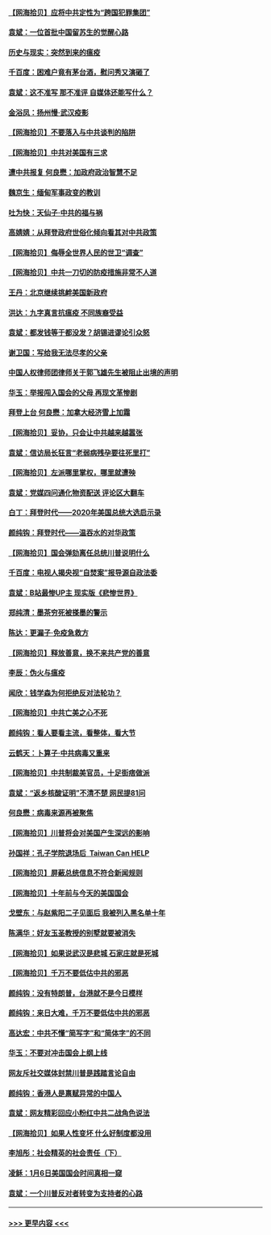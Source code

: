 #### [【网海拾贝】应将中共定性为“跨国犯罪集团”](../pages/nsc993/n12740430.md?t=02090301) 
#### [袁斌：一位首批中国留苏生的觉醒心路](../pages/nsc993/n12740396.md?t=02090301) 
#### [历史与现实：突然到来的瘟疫](../pages/nsc993/n12738507.md?t=02090301) 
#### [千百度：困难户竟有茅台酒，慰问秀又演砸了](../pages/nsc993/n12738362.md?t=02090301) 
#### [袁斌：这不准写 那不准评 自媒体还能写什么？](../pages/nsc993/n12737833.md?t=02090301) 
#### [金浴凤：扬州慢‧武汉疫影](../pages/nsc993/n12737248.md?t=02090301) 
#### [【网海拾贝】不要落入与中共谈判的陷阱](../pages/nsc993/n12735229.md?t=02090301) 
#### [【网海拾贝】中共对美国有三求](../pages/nsc993/n12735197.md?t=02090301) 
#### [遭中共报复 何良懋：加政府政治智慧不足](../pages/nsc993/n12734323.md?t=02090301) 
#### [魏京生：缅甸军事政变的教训](../pages/nsc993/n12732470.md?t=02090301) 
#### [吐为快：天仙子·中共的福与祸](../pages/nsc993/n12732165.md?t=02090301) 
#### [高婧婧：从拜登政府世俗化倾向看其对中共政策](../pages/nsc993/n12730028.md?t=02090301) 
#### [【网海拾贝】侮辱全世界人民的世卫“调查”](../pages/nsc993/n12727884.md?t=02090301) 
#### [【网海拾贝】中共一刀切的防疫措施非常不人道](../pages/nsc993/n12724879.md?t=02090301) 
#### [王丹：北京继续挑衅美国新政府](../pages/nsc993/n12722456.md?t=02090301) 
#### [洪达：九字真言抗瘟疫 不同族裔受益](../pages/nsc993/n12722448.md?t=02090301) 
#### [袁斌：都发钱等于都没发？胡锡进谬论引众怒](../pages/nsc993/n12722393.md?t=02090301) 
#### [谢卫国：写给我无法尽孝的父亲](../pages/nsc993/n12720325.md?t=02090301) 
#### [中国人权律师团律师关于郭飞雄先生被阻止出境的声明](../pages/nsc993/n12720203.md?t=02090301) 
#### [华玉：举报闯入国会的父母 再现文革惨剧](../pages/nsc993/n12719070.md?t=02090301) 
#### [拜登上台 何良懋：加拿大经济雪上加霜](../pages/nsc993/n12718943.md?t=02090301) 
#### [【网海拾贝】妥协，只会让中共越来越嚣张](../pages/nsc993/n12717392.md?t=02090301) 
#### [袁斌：信访局长狂言“老弱病残孕要往死里打”](../pages/nsc993/n12717343.md?t=02090301) 
#### [【网海拾贝】左派哪里掌权，哪里就遭殃](../pages/nsc993/n12715009.md?t=02090301) 
#### [袁斌：党媒四问通化物资配送 评论区大翻车](../pages/nsc993/n12714950.md?t=02090301) 
#### [白丁：拜登时代——2020年美国总统大选启示录](../pages/nsc993/n12714920.md?t=02090301) 
#### [颜纯钩：拜登时代——温吞水的对华政策](../pages/nsc993/n12713245.md?t=02090301) 
#### [【网海拾贝】国会弹劾离任总统川普说明什么](../pages/nsc993/n12712816.md?t=02090301) 
#### [千百度：电视人揭央视“自焚案”报导源自政法委](../pages/nsc993/n12709760.md?t=02090301) 
#### [袁斌：B站最惨UP主 现实版《悲惨世界》](../pages/nsc993/n12709686.md?t=02090301) 
#### [郑纯清：墨茶穷死被搽墨的警示](../pages/nsc993/n12709262.md?t=02090301) 
#### [陈达：更漏子·免疫急救方](../pages/nsc993/n12709244.md?t=02090301) 
#### [【网海拾贝】释放善意，换不来共产党的善意](../pages/nsc993/n12708361.md?t=02090301) 
#### [李辰：伪火与瘟疫](../pages/nsc993/n12707981.md?t=02090301) 
#### [闻欣：钱学森为何拒绝反对法轮功？](../pages/nsc993/n12707407.md?t=02090301) 
#### [【网海拾贝】中共亡美之心不死](../pages/nsc993/n12707621.md?t=02090301) 
#### [颜纯钩：看人要看主流，看整体，看大节](../pages/nsc993/n12707536.md?t=02090301) 
#### [云鹤天：卜算子‧中共病毒又重来](../pages/nsc993/n12707408.md?t=02090301) 
#### [【网海拾贝】中共制裁美官员，十足街痞做派](../pages/nsc993/n12705115.md?t=02090301) 
#### [袁斌：“返乡核酸证明”不清不楚 网民提81问](../pages/nsc993/n12704982.md?t=02090301) 
#### [何良懋：病毒来源再被聚焦](../pages/nsc993/n12704944.md?t=02090301) 
#### [【网海拾贝】川普将会对美国产生深远的影响](../pages/nsc993/n12703045.md?t=02090301) 
#### [孙国祥：孔子学院退场后  Taiwan Can HELP](../pages/nsc993/n12702430.md?t=02090301) 
#### [【网海拾贝】屏蔽总统信息不符合新闻规则](../pages/nsc993/n12699998.md?t=02090301) 
#### [【网海拾贝】十年前与今天的美国国会](../pages/nsc993/n12696993.md?t=02090301) 
#### [戈壁东：与赵紫阳二子见面后 我被列入黑名单十年](../pages/nsc993/n12696215.md?t=02090301) 
#### [陈满华：好友玉圣教授的别墅就要被消失](../pages/nsc993/n12695411.md?t=02090301) 
#### [【网海拾贝】如果说武汉是悲城 石家庄就是死城](../pages/nsc993/n12694589.md?t=02090301) 
#### [【网海拾贝】千万不要低估中共的邪恶](../pages/nsc993/n12692771.md?t=02090301) 
#### [颜纯钩：没有特朗普，台港就不是今日模样](../pages/nsc993/n12692678.md?t=02090301) 
#### [颜纯钩：来日大难，千万不要低估中共的邪恶](../pages/nsc993/n12692080.md?t=02090301) 
#### [高达宏：中共不懂“简写字”和“简体字”的不同](../pages/nsc993/n12692068.md?t=02090301) 
#### [华玉：不要对冲击国会上纲上线](../pages/nsc993/n12689948.md?t=02090301) 
#### [网友斥社交媒体封禁川普是践踏言论自由](../pages/nsc993/n12687482.md?t=02090301) 
#### [颜纯钩：香港人是禀赋异常的中国人](../pages/nsc993/n12685142.md?t=02090301) 
#### [袁斌：网友精彩回应小粉红中共二战角色说法](../pages/nsc993/n12684994.md?t=02090301) 
#### [【网海拾贝】如果人性变坏 什么好制度都没用](../pages/nsc993/n12683000.md?t=02090301) 
#### [李旭彤：社会精英的社会责任（下）](../pages/nsc993/n12680604.md?t=02090301) 
#### [凌稣：1月6日美国国会时间真相一窥](../pages/nsc993/n12682780.md?t=02090301) 
#### [袁斌：一个川普反对者转变为支持者的心路](../pages/nsc993/n12682700.md?t=02090301) 

----
#### [ >>> 更早内容 <<< ](../indexes/nsc993-earlier.md)
